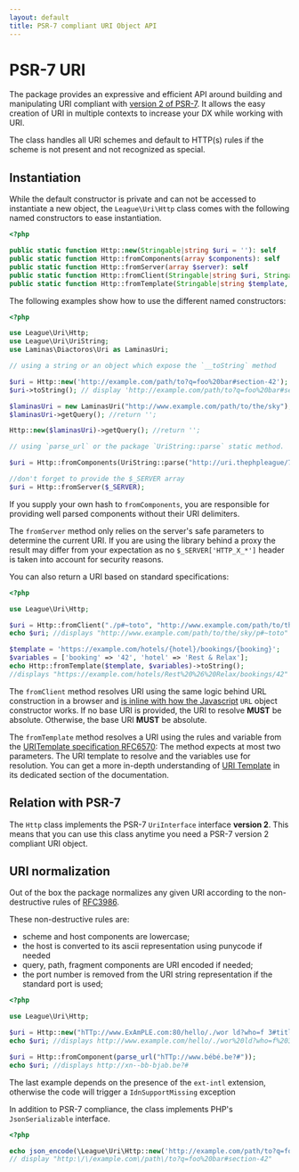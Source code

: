 ```yaml
---
layout: default
title: PSR-7 compliant URI Object API
---
```


PSR-7 URI
=======

The package provides an expressive and efficient API around building and manipulating URI compliant
with [version 2 of PSR-7](https://www.php-fig.org/psr/psr-7/). It allows the easy creation of URI in multiple contexts 
to increase your DX while working with URI.

<p class="message-notice">The class handles all URI schemes and default to HTTP(s) rules if the
scheme is not present and not recognized as special.</p>

## Instantiation

While the default constructor is private and can not be accessed to instantiate a new object,
the `League\Uri\Http` class comes with the following named constructors to ease instantiation.

~~~php
<?php

public static function Http::new(Stringable|string $uri = ''): self
public static function Http::fromComponents(array $components): self
public static function Http::fromServer(array $server): self
public static function Http::fromClient(Stringable|string $uri, Stringable|string|null $baseUri = null): self
public static function Http::fromTemplate(Stringable|string $template, iterable $variables = []): self
~~~

The following examples show how to use the different named constructors:

~~~php
<?php

use League\Uri\Http;
use League\Uri\UriString;
use Laminas\Diactoros\Uri as LaminasUri;

// using a string or an object which expose the `__toString` method

$uri = Http::new('http://example.com/path/to?q=foo%20bar#section-42');
$uri->toString(); // display 'http://example.com/path/to?q=foo%20bar#section-4'

$laminasUri = new LaminasUri("http://www.example.com/path/to/the/sky");
$laminasUri->getQuery(); //return '';

Http::new($laminasUri)->getQuery(); //return '';

// using `parse_url` or the package `UriString::parse` static method.

$uri = Http::fromComponents(UriString::parse("http://uri.thephpleague/7.0/uri/api"));

//don't forget to provide the $_SERVER array
$uri = Http::fromServer($_SERVER);
~~~

<p class="message-warning">If you supply your own hash to <code>fromComponents</code>,
you are responsible for providing well parsed components without their URI delimiters.</p>

<p class="message-warning">The <code>fromServer</code> method only relies on the server's 
safe parameters to determine the current URI. If you are using the library behind a 
proxy the result may differ from your expectation as no <code>$_SERVER['HTTP_X_*']</code>
header is taken into account for security reasons.</p>

You can also return a URI based on standard specifications:

~~~php
<?php

use League\Uri\Http;

$uri = Http::fromClient("./p#~toto", "http://www.example.com/path/to/the/sky/");
echo $uri; //displays "http://www.example.com/path/to/the/sky/p#~toto"

$template = 'https://example.com/hotels/{hotel}/bookings/{booking}';
$variables = ['booking' => '42', 'hotel' => 'Rest & Relax'];
echo Http::fromTemplate($template, $variables)->toString();
//displays "https://example.com/hotels/Rest%20%26%20Relax/bookings/42"
~~~

The `fromClient` method resolves URI using the same logic behind URL construction
in a browser and [is inline with how the Javascript](https://developer.mozilla.org/en-US/docs/Web/API/URL/URL) `URL` object constructor works.
If no base URI is provided, the URI to resolve **MUST** be absolute. Otherwise, the base URI **MUST** be absolute.

The `fromTemplate` method resolves a URI using the rules and variable from the
[URITemplate specification RFC6570](http://tools.ietf.org/html/rfc6570):
The method expects at most two parameters. The URI template to resolve and the variables use
for resolution. You can get a more in-depth understanding of
[URI Template](/uri/7.0/uri-template) in its dedicated section of the documentation.

## Relation with PSR-7

The `Http` class implements the PSR-7 `UriInterface` interface **version 2**. This means that you can 
use this class anytime you need a PSR-7 version 2 compliant URI object.

## URI normalization

Out of the box the package normalizes any given URI according to the non-destructive rules
of [RFC3986](https://tools.ietf.org/html/rfc3986).

These non-destructive rules are:

- scheme and host components are lowercase;
- the host is converted to its ascii representation using punycode if needed
- query, path, fragment components are URI encoded if needed;
- the port number is removed from the URI string representation if the standard port is used;

~~~php
<?php

use League\Uri\Http;

$uri = Http::new("hTTp://www.ExAmPLE.com:80/hello/./wor ld?who=f 3#title");
echo $uri; //displays http://www.example.com/hello/./wor%20ld?who=f%203#title

$uri = Http::fromComponent(parse_url("hTTp://www.bébé.be?#"));
echo $uri; //displays http://xn--bb-bjab.be?#
~~~

<p class="message-info">The last example depends on the presence of the <code>ext-intl</code> extension, otherwise the code will trigger a <code>IdnSupportMissing</code> exception</p>

In addition to PSR-7 compliance, the class implements PHP's `JsonSerializable` interface.

~~~php
<?php

echo json_encode(\League\Uri\Http::new('http://example.com/path/to?q=foo%20bar#section-42'));
// display "http:\/\/example.com\/path\/to?q=foo%20bar#section-42"
~~~
